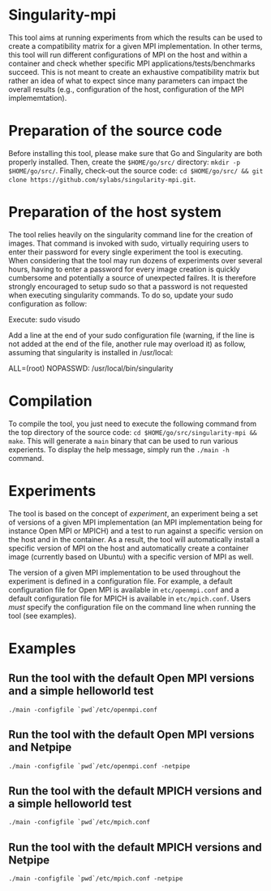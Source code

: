 # Singularity-mpi

This tool aims at running experiments from which the results can be used to create a compatibility matrix for a given MPI implementation. In other terms, this tool will run different configurations of MPI on the host and within a container and check whether specific MPI applications/tests/benchmarks succeed. This is not meant to create an exhaustive compatibility matrix but rather an idea of what to expect since many parameters can impact the overall results (e.g., configuration of the host, configuration of the MPI implememtation).

# Preparation of the source code

Before installing this tool, please make sure that Go and Singularity are both properly installed.
Then, create the `$HOME/go/src/` directory: `mkdir -p $HOME/go/src/`.
Finally, check-out the source code: `cd $HOME/go/src/ && git clone https://github.com/sylabs/singularity-mpi.git`.

# Preparation of the host system

The tool relies heavily on the singularity command line for the creation of images. That command is invoked with sudo, virtually requiring users to enter their password for every single experiment the tool is executing. When considering that the tool may run dozens of experiments over several hours, having to enter a password for every image creation is quickly cumbersome and potentially a source of unexpected failres. It is therefore strongly encouraged to setup sudo so that a password is not requested when executing singularity commands. To do so, update your sudo configuration as follow:

Execute:
sudo visudo

Add a line at the end of your sudo configuration file (warning, if the line is not added at the end of the file, another rule may overload it) as follow, assuming that singularity is installed in /usr/local:

<userid>    ALL=(root)  NOPASSWD: /usr/local/bin/singularity

# Compilation

To compile the tool, you just need to execute the following command from the top directory of the source code: `cd $HOME/go/src/singularity-mpi && make`.
This will generate a `main` binary that can be used to run various experients. To display the help message, simply run the `./main -h` command.

# Experiments

The tool is based on the concept of *experiment*, an experiment being a set of versions of a given MPI implementation (an MPI implementation being for instance Open MPI or MPICH) and a test to run against a specific version on the host and in the container. As a result, the tool will automatically install a specific version of MPI on the host and automatically create a container image (currently based on Ubuntu) with a specific version of MPI as well.

The version of a given MPI implementation to be used throughout the experiment is defined in a configuration file. For example, a default configuration file for Open MPI is available in `etc/openmpi.conf` and a default configuration file for MPICH is available in `etc/mpich.conf`. Users *must* specify the configuration file on the command line when running the tool (see examples).

# Examples

## Run the tool with the default Open MPI versions and a simple helloworld test

``./main -configfile `pwd`/etc/openmpi.conf``

## Run the tool with the default Open MPI versions and Netpipe

``./main -configfile `pwd`/etc/openmpi.conf -netpipe``

## Run the tool with the default MPICH versions and a simple helloworld test

``./main -configfile `pwd`/etc/mpich.conf``

## Run the tool with the default MPICH versions and Netpipe

``./main -configfile `pwd`/etc/mpich.conf -netpipe``


